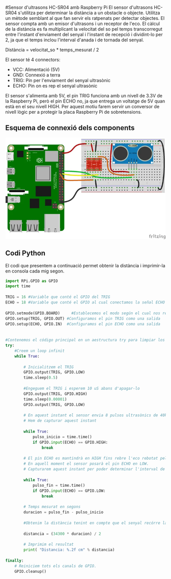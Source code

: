 #Sensor d'ultrasons HC-SR04 amb Raspberry Pi
El sensor d'ultrasons HC-SR04 s'utilitza per determinar la distància a un obstacle o objecte. Utilitza un mètode semblant al que fan servir els ratpenats per detectar objectes. El sensor compta amb un emisor d'ultrasons i un receptor de l'eco. El càlcul de la distància es fa multiplicant la velocitat del so pel temps transcorregut entre l'instant d'enviament del senyal i l'instant de recepció i dividint-lo per 2, ja que el temps inclou l'interval d'anada i de tornada del senyal.

Distància = velocitat_so * temps_mesurat / 2

El sensor té 4 connectors:

* VCC: Alimentació (5V)
* GND: Connexió a terra
* TRIG: Pin per l'enviament del senyal ultrasònic
* ECHO: Pin on es rep el senyal ultrasònic

El sensor s'alimenta amb 5V, el pin TRIG funciona amb un nivell de 3.3V de la Raspberry Pi, però el pin ECHO no, ja que entrega un voltatge de 5V quan està en el seu nivell HIGH. Per aquest motiu farem servir un conversor de nivell lògic per a protegir la placa Raspberry Pi de sobretensions.

## Esquema de connexió dels components

<div>
<img src="img/RPi_ultraso_bb.png">
</div>

## Codi Python

El codi que presentem a continuació permet obtenir la distància i imprimir-la en consola cada mig segon.

```python
import RPi.GPIO as GPIO
import time

TRIG = 16 #Variable que conté el GPIO del TRIG
ECHO = 18 #Variable que conté el GPIO al cual conectamos la señal ECHO del sensor

GPIO.setmode(GPIO.BOARD)     #Establecemos el modo según el cual nos refiriremos a los GPIO de nuestra RPi            
GPIO.setup(TRIG, GPIO.OUT) #Configuramos el pin TRIG como una salida 
GPIO.setup(ECHO, GPIO.IN)  #Configuramos el pin ECHO como una salida 


#Contenemos el código principal en un aestructura try para limpiar los GPIO al terminar o presentarse un error
try:
    #Creem un loop infinit
    while True:

        # Inicialitzem el TRIG
        GPIO.output(TRIG, GPIO.LOW)
        time.sleep(0.5)

        #Engeguem el TRIG i esperem 10 uS abans d'apagar-lo
        GPIO.output(TRIG, GPIO.HIGH)
        time.sleep(0.00001)
        GPIO.output(TRIG, GPIO.LOW)

        # En aquest instant el sensor envia 8 pulsos ultrasònics de 40kHz i posa el pin ECHO en HIGH
        # Hem de capturar aquest instant
        
        while True:
            pulso_inicio = time.time()
            if GPIO.input(ECHO) == GPIO.HIGH:
                break

        # El pin ECHO es mantindrà en HIGH fins rebre l'eco rebotat pel obstacle.
        # En aquell moment el sensor posarà el pin ECHO en LOW.
	    # Capturarem aquest instant per poder determinar l'interval de medició
        
        while True:
            pulso_fin = time.time()
            if GPIO.input(ECHO) == GPIO.LOW:
                break

        # Temps mesurat en segons
        duracion = pulso_fin - pulso_inicio

        #Obtenim la distància tenint en compte que el senyal recórre la distància d'anada i tornada i que la velocitat del so és de 343m/s
        
        distancia = (34300 * duracion) / 2

        # Imprimim el resultat
        print( "Distancia: %.2f cm" % distancia)

finally:
    # Reiniciem tots els canals de GPIO.
    GPIO.cleanup()
```